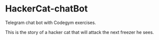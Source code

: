 # HackerCat-chatBot

Telegram chat bot with Codegym exercises.

This is the story of a hacker cat that will attack the next freezer he sees.
